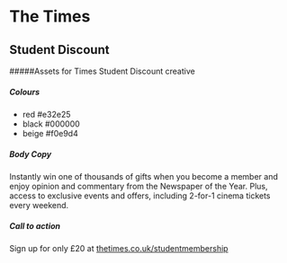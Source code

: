 # The Times
## Student Discount
#####Assets for Times Student Discount creative

##### Colours
- red #e32e25
- black #000000
- beige #f0e9d4

##### Body Copy
Instantly win one of thousands of gifts when you become a member and enjoy opinion and commentary from the Newspaper of the Year. Plus, access to exclusive events and offers, including 2-for-1 cinema tickets every weekend.

##### Call to action
Sign up for only £20 at [thetimes.co.uk/studentmembership](thetimes.co.uk/studentmembership)
